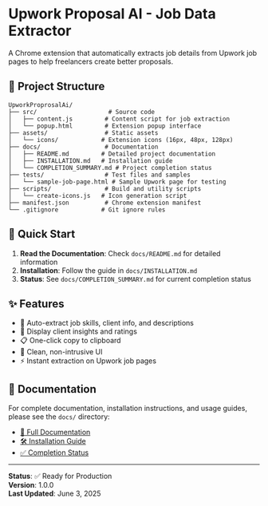 # Upwork Proposal AI - Job Data Extractor

A Chrome extension that automatically extracts job details from Upwork job pages to help freelancers create better proposals.

## 📁 Project Structure

```
UpworkProprosalAi/
├── src/                    # Source code
│   ├── content.js         # Content script for job extraction
│   └── popup.html         # Extension popup interface
├── assets/                # Static assets
│   └── icons/            # Extension icons (16px, 48px, 128px)
├── docs/                  # Documentation
│   ├── README.md         # Detailed project documentation
│   ├── INSTALLATION.md   # Installation guide
│   └── COMPLETION_SUMMARY.md # Project completion status
├── tests/                 # Test files and samples
│   └── sample-job-page.html # Sample Upwork page for testing
├── scripts/               # Build and utility scripts
│   └── create-icons.js   # Icon generation script
├── manifest.json          # Chrome extension manifest
└── .gitignore            # Git ignore rules
```

## 🚀 Quick Start

1. **Read the Documentation**: Check `docs/README.md` for detailed information
2. **Installation**: Follow the guide in `docs/INSTALLATION.md`
3. **Status**: See `docs/COMPLETION_SUMMARY.md` for current completion status

## ✨ Features

- 📝 Auto-extract job skills, client info, and descriptions
- 👤 Display client insights and ratings
- 📋 One-click copy to clipboard
- 🎨 Clean, non-intrusive UI
- ⚡ Instant extraction on Upwork job pages

## 📖 Documentation

For complete documentation, installation instructions, and usage guides, please see the `docs/` directory:

- [📖 Full Documentation](docs/README.md)
- [🛠️ Installation Guide](docs/INSTALLATION.md)
- [✅ Completion Status](docs/COMPLETION_SUMMARY.md)

---

**Status**: ✅ Ready for Production  
**Version**: 1.0.0  
**Last Updated**: June 3, 2025
